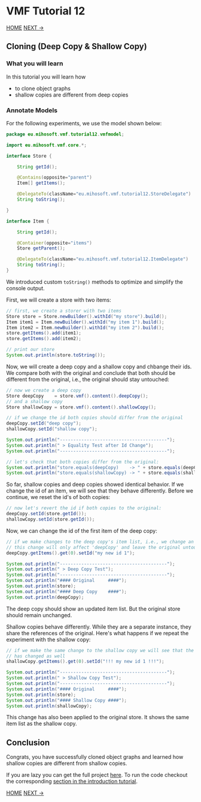 # VMF Tutorial 12

[HOME](https://github.com/miho/VMF-Tutorials/blob/master/README.md) [NEXT ->](https://github.com/miho/VMF-Tutorials/blob/master/VMF-Tutorial-13/README.md)

## Cloning (Deep Copy & Shallow Copy)

### What you will learn

In this tutorial you will learn how

- to clone object graphs
- shallow copies are different from deep copies

### Annotate Models

For the following experiments, we use the model shown below:

```java
package eu.mihosoft.vmf.tutorial12.vmfmodel;

import eu.mihosoft.vmf.core.*;

interface Store {

    String getId();

    @Contains(opposite="parent")
    Item[] getItems();

    @DelegateTo(className="eu.mihosoft.vmf.tutorial12.StoreDelegate")
    String toString();

}

interface Item {

    String getId();

    @Container(opposite="items")
    Store getParent();

    @DelegateTo(className="eu.mihosoft.vmf.tutorial12.ItemDelegate")
    String toString();
}
```

We introduced custom `toString()` methods to optimize and simplify the console output.

First, we will create a store with two items:

```java
// first, we create a storer with two items
Store store = Store.newBuilder().withId("my store").build();
Item item1 = Item.newBuilder().withId("my item 1").build();
Item item2 = Item.newBuilder().withId("my item 2").build();
store.getItems().add(item1);
store.getItems().add(item2);

// print our store
System.out.println(store.toString());
```

Now, we will create a deep copy and a shallow copy and chbange their ids. We compare both with the original and conclude that both should be different from the original, i.e., the original should stay untouched:

```java
// now we create a deep copy
Store deepCopy    = store.vmf().content().deepCopy();
// and a shallow copy
Store shallowCopy = store.vmf().content().shallowCopy();

// if we change the id both copies should differ from the original
deepCopy.setId("deep copy");
shallowCopy.setId("shallow copy");

System.out.println("----------------------------------------");
System.out.println(" > Equality Test after Id Change");
System.out.println("----------------------------------------");

// let's check that both copies differ from the original:
System.out.println("store.equals(deepCopy)    -> " + store.equals(deepCopy));
System.out.println("store.equals(shallowCopy) -> " + store.equals(shallowCopy));
```

So far, shallow copies and deep copies showed identical behavior. If we change the id of an item, we will see that they behave differently. Before we continue, we reset the id's of both copies:

```java
// now let's revert the id if both copies to the original:
deepCopy.setId(store.getId());
shallowCopy.setId(store.getId());
```

Now, we can change the id of the first item of the deep copy:

```java
// if we make changes to the deep copy's item list, i.e., we change an items id
// this change will only affect 'deepCopy' and leave the original untouched
deepCopy.getItems().get(0).setId("my new id 1");

System.out.println("----------------------------------------");
System.out.println(" > Deep Copy Test");
System.out.println("----------------------------------------");
System.out.println("#### Original     ####");
System.out.println(store);
System.out.println("#### Deep Copy    ####");
System.out.println(deepCopy);
```

The deep copy should show an updated item list. But the original store should remain unchanged.

Shallow copies behave differently. While they are a separate instance, they share the references of the original. Here's what happens if we repeat the experiment with the shallow copy:

```java
// if we make the same change to the shallow copy we will see that the original
// has changed as well
shallowCopy.getItems().get(0).setId("!!! my new id 1 !!!");

System.out.println("----------------------------------------");
System.out.println(" > Shallow Copy Test");
System.out.println("----------------------------------------");
System.out.println("#### Original     ####");
System.out.println(store);
System.out.println("#### Shallow Copy ####");
System.out.println(shallowCopy);
```

This change has also been applied to the original store. It shows the same item list as the shallow copy.

## Conclusion

Congrats, you have successfully cloned object graphs and learned how shallow copies are different from shallow copies.

If you are lazy you can get the full project [here](https://github.com/miho/VMF-Tutorials/tree/master/VMF-Tutorial-12). To run the code checkout the corresponding [section in the introduction tutorial](https://github.com/miho/VMF-Tutorials/blob/master/VMF-Tutorial-01/README.md#running-the-tutorial).


[HOME](https://github.com/miho/VMF-Tutorials/blob/master/README.md) [NEXT ->](https://github.com/miho/VMF-Tutorials/blob/master/VMF-Tutorial-13/README.md)



